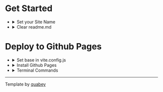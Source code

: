 <div>
  <div class="">
    <h1 class="text-2xl">Get Started</h1>
  </div>
  <div class="">
  <ul>
    <li>
      <details>
      <summary>Set your Site Name</summary>
        <p>Go to index.html and change "Your Title" to the site name you want</p>
        <img src="https://cdn.discordapp.com/attachments/985316850227380244/1023281200997093426/title.png" alt="Set Site Name"> 
      </details>
    </li>
    <li>
      <details>
      <summary>Clear readme.md</summary>
        <p>Go to readme.md and delete everything in it</p>
      </details>
    </li>
  </ul>
  </div>
  <div>
    <h1 class="text-2xl"> Deploy to Github Pages</h1>
    <ul>
      <li>
        <details>
          <summary> Set base in vite.config.js</summary>
          <p>Go to vite.config.js and change base to "/your-repo-name/"</p>
        </details>
      <li>
        <details>
          <summary>Install Github Pages</summary>
          <pre>
            <code>
              npm install gh-pages --save-dev
            </code>
          </pre>
        </details>
      <li>
        <details>
          <summary>Terminal Commands</summary>
          <p>Run the following command in your terminal</p>
          <pre>
            <code>
              npm run deploy
            </code>
          </details>
      </li>
    </ul>
    <hr>
    Template by <a href="github.com/quabey">quabey</a>
  </div>
</div>
